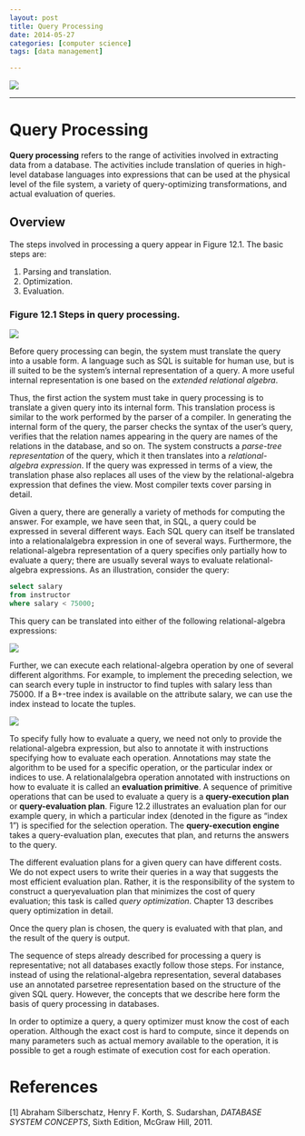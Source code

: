 ```yaml
---
layout: post
title: Query Processing
date: 2014-05-27
categories: [computer science]
tags: [data management]

---
```



[![](http://sungsoo.github.com/images/query-processing.png)](http://sungsoo.github.com/images/query-processing.png)

---

# Query Processing

**Query processing** refers to the range of activities involved in extracting data from a database. The activities include translation of queries in high-level database languages into expressions that can be used at the physical level of the file system, a variety of query-optimizing transformations, and actual evaluation of queries.

## Overview

The steps involved in processing a query appear in Figure 12.1. The basic steps
are:


1. Parsing and translation. 
2. Optimization.
3. Evaluation.

### Figure 12.1 Steps in query processing.

![](http://sungsoo.github.com/images/steps-in-query-processing.png)

Before query processing can begin, the system must translate the query into a usable form. A language such as SQL is suitable for human use, but is ill suited to be the system’s internal representation of a query. A more useful internal representation is one based on the *extended relational algebra*.


Thus, the first action the system must take in query processing is to translate a given query into its internal form. This translation process is similar to the work performed by the parser of a compiler. In generating the internal form of the query, the parser checks the syntax of the user’s query, verifies that the relation names appearing in the query are names of the relations in the database, and so on. The system constructs a *parse-tree representation* of the query, which it then translates into a *relational-algebra expression*. If the query was expressed in terms of a view, the translation phase also replaces all uses of the view by the relational-algebra expression that defines the view. Most compiler texts cover parsing in detail.

Given a query, there are generally a variety of methods for computing the answer. For example, we have seen that, in SQL, a query could be expressed in several different ways. Each SQL query can itself be translated into a relationalalgebra expression in one of several ways. Furthermore, the relational-algebra representation of a query specifies only partially how to evaluate a query; there are usually several ways to evaluate relational-algebra expressions. As an illustration, consider the query:

```sql
select salary
from instructor 
where salary < 75000;
```

This query can be translated into either of the following relational-algebra expressions:


![](http://sungsoo.github.com/images/ra-expressions.png)


Further, we can execute each relational-algebra operation by one of several different algorithms. For example, to implement the preceding selection, we can search every tuple in instructor to find tuples with salary less than 75000. If a B+-tree index is available on the attribute salary, we can use the index instead to locate the tuples.

![](http://sungsoo.github.com/images/query-evaluation-plan.png)


To specify fully how to evaluate a query, we need not only to provide the relational-algebra expression, but also to annotate it with instructions specifying how to evaluate each operation. Annotations may state the algorithm to be used for a specific operation, or the particular index or indices to use. A relationalalgebra operation annotated with instructions on how to evaluate it is called an **evaluation primitive**. A sequence of primitive operations that can be used to evaluate a query is a **query-execution plan** or **query-evaluation plan**. Figure 12.2 illustrates an evaluation plan for our example query, in which a particular index (denoted in the figure as “index 1”) is specified for the selection operation. The **query-execution engine** takes a query-evaluation plan, executes that plan, and returns the answers to the query.


The different evaluation plans for a given query can have different costs. We do not expect users to write their queries in a way that suggests the most efficient evaluation plan. Rather, it is the responsibility of the system to construct a queryevaluation plan that minimizes the cost of query evaluation; this task is called *query optimization*. Chapter 13 describes query optimization in detail.


Once the query plan is chosen, the query is evaluated with that plan, and the result of the query is output.


The sequence of steps already described for processing a query is representative; not all databases exactly follow those steps. For instance, instead of using the relational-algebra representation, several databases use an annotated parsetree representation based on the structure of the given SQL query. However, the concepts that we describe here form the basis of query processing in databases.

In order to optimize a query, a query optimizer must know the cost of each operation. Although the exact cost is hard to compute, since it depends on many parameters such as actual memory available to the operation, it is possible to get a rough estimate of execution cost for each operation.



# References

[1] Abraham Silberschatz, Henry F. Korth, S. Sudarshan, *DATABASE SYSTEM CONCEPTS*, Sixth Edition, McGraw Hill, 2011.

